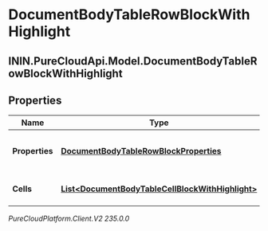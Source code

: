 # DocumentBodyTableRowBlockWithHighlight

## ININ.PureCloudApi.Model.DocumentBodyTableRowBlockWithHighlight

## Properties

|Name | Type | Description | Notes|
|------------ | ------------- | ------------- | -------------|
| **Properties** | [**DocumentBodyTableRowBlockProperties**](DocumentBodyTableRowBlockProperties) | The properties for the table rows. | [optional] |
| **Cells** | [**List&lt;DocumentBodyTableCellBlockWithHighlight&gt;**](DocumentBodyTableCellBlockWithHighlight) | The list of cells for the table. | |



_PureCloudPlatform.Client.V2 235.0.0_
